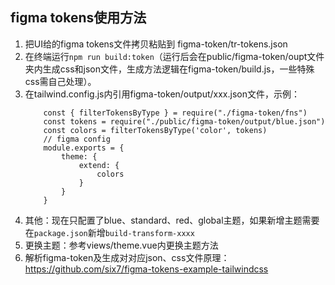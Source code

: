 ## figma tokens使用方法

1. 把UI给的figma tokens文件拷贝粘贴到 figma-token/tr-tokens.json
2. 在终端运行`npm run build:token`（运行后会在public/figma-token/oupt文件夹内生成css和json文件，生成方法逻辑在figma-token/build.js，一些特殊css需自己处理）。
3. 在tailwind.config.js内引用figma-token/output/xxx.json文件，示例：
    ```JS
        const { filterTokensByType } = require("./figma-token/fns")
        const tokens = require("./public/figma-token/output/blue.json")
        const colors = filterTokensByType('color', tokens)
        // figma config
        module.exports = {
            theme: {
                extend: {
                    colors
                }
            }
        }
    ```
4. 其他：现在只配置了blue、standard、red、global主题，如果新增主题需要在`package.json`新增`build-transform-xxxx`
5. 更换主题：参考views/theme.vue内更换主题方法
7. 解析figma-token及生成对对应json、css文件原理：https://github.com/six7/figma-tokens-example-tailwindcss
